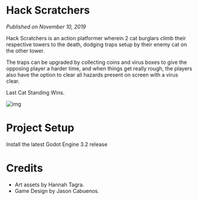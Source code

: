 # Hack Scratchers
*Published on November 10, 2019*

Hack Scratchers is an action platformer wherein 2 cat burglars climb their respective towers to the death, dodging traps setup by their enemy cat on the other tower.

The traps can be upgraded by collecting coins and virus boxes to give the opposing player a harder time, and when things get really rough, the players also have the option to clear all hazards present on screen with a virus clear.

Last Cat Standing Wins.

![img](https://github.com/NoodleSushi/Hack-Scratchers/assets/34954180/c5eb5db7-ffaf-4b63-a192-a20b3cb0302a)

# Project Setup
Install the latest Godot Engine 3.2 release

# Credits
- Art assets by Hannah Tagra.
- Game Design by Jason Cabuenos.
